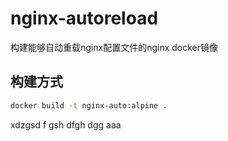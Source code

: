 # nginx-autoreload
构建能够自动重载nginx配置文件的nginx docker镜像

## 构建方式

```sh
docker build -t nginx-auto:alpine .
```

xdzgsd f gsh dfgh dgg
aaa
